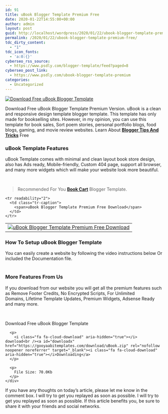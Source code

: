 ```yaml
---
id: 91
title: uBook Blogger Template Premium Free
date: 2020-01-22T14:55:00+00:00
author: admin
layout: post
guid: http://localhost/wordpress/2020/01/22/ubook-blogger-template-premium-free/
permalink: /2020/01/22/ubook-blogger-template-premium-free/
tdc_dirty_content:
  - "1"
tdc_icon_fonts:
  - 'a:0:{}'
cyberseo_rss_source:
  - https://www.psdly.com/blogger-template/feed?paged=8
cyberseo_post_link:
  - https://www.psdly.com/ubook-blogger-template-premium
categories:
  - Uncategorized
---
```

<div dir="ltr" readability="28.86925795053">
  <div class="separator">
    <a href="https://i0.wp.com/www.psdly.com/wp-content/uploads/2020/01/Download-Free-uBook-Blogger-Template-Premium-Free.jpg?ssl=1" data-elementor-open-lightbox="no"><img title="uBook Blogger Template" src="https://i0.wp.com/www.psdly.com/wp-content/uploads/2020/01/Download-Free-uBook-Blogger-Template-Premium-Free.jpg?ssl=1" alt="Download Free uBook Blogger Template" border="0" data-original-height="600" data-original-width="800" data-recalc-dims="1" /></a>
  </div>
  
  <p>
    <span>Download Free uBook Blogger Template Premium Version. uBook is a clean and responsive design template blogger template. This template has only made for bookselling sites. However, in my opinion, you can use this template for book sales, Sort poem stories, personal portfolio blogs, food blogs, gaming, and movie review websites. Learn About <a href="https://www.psdly.com"><b>Blogger Tips And Tricks</b></a> Free</span>
  </p>
  
  <h3>
    <span>uBook Template Features</span>
  </h3>
  
  <p>
    <span>uBook Template comes with minimal and clean layout book store design, also has Ads ready, Mobile-friendly, Custom 404 page, support all browser, and many more widgets which will make your website look more beautiful.</span>
  </p>
  
  <p>
    <span>&nbsp;</span>
  </p>
  
  <blockquote class="tr_bq" readability="4.0816326530612">
    <p>
      <span><span>Recommended&nbsp;</span></span><span>For You&nbsp;<a href="https://www.psdly.com/2020/01/books-cart-blogger-template.html" target="_blank" rel="noopener noreferrer"><b>Book Cart</b></a> Blogger Template.</span>
    </p>
  </blockquote>
  
  <table class="tr-caption-container" cellspacing="0" cellpadding="0" align="center">
    <tr>
      <td>
        <a href="https://i0.wp.com/www.psdly.com/wp-content/uploads/2020/01/uBook-Blogger-Template-Premium-Free-Download.jpg?ssl=1" data-elementor-open-lightbox="no"><img title="uBook Blogger Template Premium Free" src="https://i0.wp.com/www.psdly.com/wp-content/uploads/2020/01/uBook-Blogger-Template-Premium-Free-Download.jpg?ssl=1" alt="uBook Blogger Template Premium Free Download" border="0" data-original-height="533" data-original-width="800" data-recalc-dims="1" /></a>
      </td>
    </tr>
    
    <tr readability="2">
      <td class="tr-caption">
        <span>uBook Blogger Template Premium Free Download</span>
      </td>
    </tr>
  </table>
  
  <h3>
    <span>How To Setup uBook Blogger Template</span>
  </h3>
  
  <p>
    <span>You can easily create a website by following the video instructions below Or included</span><span>&nbsp;the Documentation&nbsp;</span><span>file.</span><br /><span><br /></span>
  </p>
</div>



<noscript>
</noscript>

### <span>More Features From Us</span>

<span>If you download from our website you will get all the premium features such as&nbsp;Remove Footer Credits,&nbsp;No Encrypted Scripts,&nbsp;For Unlimited Domains,&nbsp;Lifetime Template Updates, Premium Widgets, Adsense Ready and many more.</span>

<span>&nbsp;</span>

<div class="batas-downx">
  <div class="dalam-downx" readability="5.1081081081081">
    <div class="bungkus-info" readability="5.9594594594595">
      <p>
        Download Free uBook Blogger Template
      </p>
      
      <p>
        <i class="fa fa-cloud-download" aria-hidden="true"></i> download<br /><a id="downloadx" href="https://gooyaabitemplates.com/download/uBook.zip" rel="nofollow noopener noreferrer" target="_blank"><i class="fa fa-cloud-download" aria-hidden="true"></i>Downloading</a>
      </p>
      
      <p>
        File Size: 70.0Kb
      </p>
    </div>
  </div>
</div>

<span>If you have any thoughts on today’s article, please let me know in the comment box. I will try to get you replayed as soon as possible. I will try to get you replayed as soon as possible. If this article benefits you, be sure to share it with your friends and social networks.</span>